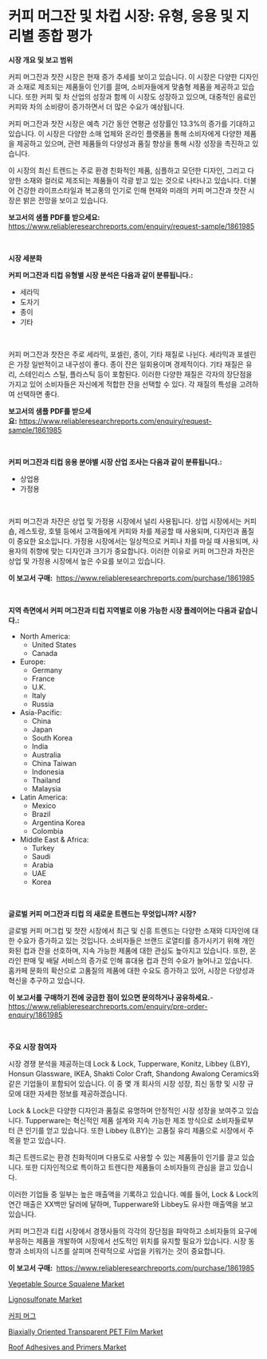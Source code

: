 <p><h1>커피 머그잔 및 차컵 시장: 유형, 응용 및 지리별 종합 평가</h1></p><p><strong>시장 개요 및 보고 범위</strong></p>
<p><p>커피 머그잔과 찻잔 시장은 현재 증가 추세를 보이고 있습니다. 이 시장은 다양한 디자인과 소재로 제조되는 제품들이 인기를 끌며, 소비자들에게 맞춤형 제품을 제공하고 있습니다. 또한 커피 및 차 산업의 성장과 함께 이 시장도 성장하고 있으며, 대중적인 음료인 커피와 차의 소비량이 증가하면서 더 많은 수요가 예상됩니다.</p><p>커피 머그잔과 찻잔 시장은 예측 기간 동안 연평균 성장률인 13.3%의 증가를 기대하고 있습니다. 이 시장은 다양한 소매 업체와 온라인 플랫폼을 통해 소비자에게 다양한 제품을 제공하고 있으며, 관련 제품들의 다양성과 품질 향상을 통해 시장 성장을 촉진하고 있습니다.</p><p>이 시장의 최신 트렌드는 주로 환경 친화적인 제품, 심플하고 모던한 디자인, 그리고 다양한 소재와 컬러로 제조되는 제품들이 각광 받고 있는 것으로 나타나고 있습니다. 더불어 건강한 라이프스타일과 복고풍의 인기로 인해 현재와 미래의 커피 머그잔과 찻잔 시장은 밝은 전망을 보이고 있습니다.</p></p>
<p><strong>보고서의 샘플 PDF를 받으세요:</strong> <a href="https://www.reliableresearchreports.com/enquiry/request-sample/1861985">https://www.reliableresearchreports.com/enquiry/request-sample/1861985</a></p>
<p>&nbsp;</p>
<p><strong>시장 세분화</strong></p>
<p><strong>커피 머그잔과 티컵 유형별 시장 분석은 다음과 같이 분류됩니다.:</strong></p>
<p><ul><li>세라믹</li><li>도자기</li><li>종이</li><li>기타</li></ul></p>
<p>&nbsp;</p>
<p><p>커피 머그잔과 찻잔은 주로 세라믹, 포셀린, 종이, 기타 재질로 나뉜다. 세라믹과 포셀린은 가장 일반적이고 내구성이 좋다. 종이 잔은 일회용이며 경제적이다. 기타 재질은 유리, 스테인리스 스틸, 플라스틱 등이 포함된다. 이러한 다양한 재질은 각자의 장단점을 가지고 있어 소비자들은 자신에게 적합한 잔을 선택할 수 있다. 각 재질의 특성을 고려하여 선택하면 좋다.</p></p>
<p><strong>보고서의 샘플 PDF를 받으세요:</strong>&nbsp;<a href="https://www.reliableresearchreports.com/enquiry/request-sample/1861985">https://www.reliableresearchreports.com/enquiry/request-sample/1861985</a></p>
<p>&nbsp;</p>
<p><strong> 커피 머그잔과 티컵 응용 분야별 시장 산업 조사는 다음과 같이 분류됩니다.:</strong></p>
<p><ul><li>상업용</li><li>가정용</li></ul></p>
<p>&nbsp;</p>
<p><p>커피 머그잔과 차잔은 상업 및 가정용 시장에서 널리 사용됩니다. 상업 시장에서는 커피숍, 레스토랑, 호텔 등에서 고객들에게 커피와 차를 제공할 때 사용되며, 디자인과 품질이 중요한 요소입니다. 가정용 시장에서는 일상적으로 커피나 차를 마실 때 사용되며, 사용자의 취향에 맞는 디자인과 크기가 중요합니다. 이러한 이유로 커피 머그잔과 차잔은 상업 및 가정용 시장에서 높은 수요를 보이고 있습니다.</p></p>
<p><strong>이 보고서 구매:</strong>&nbsp; <a href="https://www.reliableresearchreports.com/purchase/1861985">https://www.reliableresearchreports.com/purchase/1861985</a></p>
<p>&nbsp;</p>
<p><strong>지역 측면에서 커피 머그잔과 티컵 지역별로 이용 가능한 시장 플레이어는 다음과 같습니다.:</strong></p>
<p><ul>
    <li>
        North America:
        <ul>
            <li>United States</li>
            <li>Canada</li>
        </ul>
    </li>
    <li>
        Europe:
        <ul>
            <li>Germany</li>
            <li>France</li>
            <li>U.K.</li>
            <li>Italy</li>
            <li>Russia</li>
        </ul>
    </li>
    <li>
        Asia-Pacific:
        <ul>
            <li>China</li>
            <li>Japan</li>
            <li>South Korea</li>
            <li>India</li>
            <li>Australia</li>
            <li>China Taiwan</li>
            <li>Indonesia</li>
            <li>Thailand</li>
            <li>Malaysia</li>
        </ul>
    </li>
    <li>
        Latin America:
        <ul>
            <li>Mexico</li>
            <li>Brazil</li>
            <li>Argentina Korea</li>
            <li>Colombia</li>
        </ul>
    </li>
    <li>
        Middle East & Africa:
        <ul>
            <li>Turkey</li>
            <li>Saudi</li>
            <li>Arabia</li>
            <li>UAE</li>
            <li>Korea</li>
        </ul>
    </li>
    </ul></p>
<p>&nbsp;</p>
<p><strong>글로벌 커피 머그잔과 티컵 의 새로운 트렌드는 무엇입니까? 시장?</strong></p>
<p><p>글로벌 커피 머그컵 및 찻잔 시장에서 최근 및 신흥 트렌드는 다양한 소재와 디자인에 대한 수요가 증가하고 있는 것입니다. 소비자들은 브랜드 로열티를 증가시키기 위해 개인화된 컵과 잔을 선호하며, 지속 가능한 제품에 대한 관심도 높아지고 있습니다. 또한, 온라인 판매 및 배달 서비스의 증가로 인해 휴대용 컵과 잔의 수요가 늘어나고 있습니다. 홈카페 문화의 확산으로 고품질의 제품에 대한 수요도 증가하고 있어, 시장은 다양성과 혁신을 추구하고 있습니다.</p></p>
<p><strong>이 보고서를 구매하기 전에 궁금한 점이 있으면 문의하거나 공유하세요.</strong>- <a href="https://www.reliableresearchreports.com/enquiry/pre-order-enquiry/1861985">https://www.reliableresearchreports.com/enquiry/pre-order-enquiry/1861985</a></p>
<p>&nbsp;</p>
<p><strong>주요 시장 참여자</strong></p>
<p><p>시장 경쟁 분석을 제공하는데 Lock & Lock, Tupperware, Konitz, Libbey (LBY), Honsun Glassware, IKEA, Shakti Color Craft, Shandong Awalong Ceramics와 같은 기업들이 포함되어 있습니다. 이 중 몇 개 회사의 시장 성장, 최신 동향 및 시장 규모에 대한 자세한 정보를 제공하겠습니다.</p><p>Lock & Lock은 다양한 디자인과 품질로 유명하며 안정적인 시장 성장을 보여주고 있습니다. Tupperware는 혁신적인 제품 설계와 지속 가능한 제조 방식으로 소비자들로부터 큰 인기를 얻고 있습니다. 또한 Libbey (LBY)는 고품질 유리 제품으로 시장에서 주목을 받고 있습니다.</p><p>최근 트렌드로는 환경 친화적이며 다용도로 사용할 수 있는 제품들이 인기를 끌고 있습니다. 또한 디자인적으로 특이하고 트렌디한 제품들이 소비자들의 관심을 끌고 있습니다.</p><p>이러한 기업들 중 일부는 높은 매출액을 기록하고 있습니다. 예를 들어, Lock & Lock의 연간 매출은 XX백만 달러에 달하며, Tupperware와 Libbey도 유사한 매출액을 보고 있습니다.</p><p>커피 머그잔과 티컵 시장에서 경쟁사들의 각각의 장단점을 파악하고 소비자들의 요구에 부응하는 제품을 개발하여 시장에서 선도적인 위치를 유지할 필요가 있습니다. 시장 동향과 소비자의 니즈를 살피며 전략적으로 사업을 키워가는 것이 중요합니다.</p></p>
<p><strong>이 보고서 구매:</strong>&nbsp;&nbsp;<a href="https://www.reliableresearchreports.com/purchase/1861985">https://www.reliableresearchreports.com/purchase/1861985</a></p>
<p><p><a href="https://cat-emmental-94b.notion.site/Vegetable-Source-Squalene-Market-Size-Share-Trends-Analysis-Report-By-Material-By-Type-By-End-u-55b9a9f5693944c08bd048fcfcde8c73">Vegetable Source Squalene Market</a></p><p><a href="https://github.com/sofayahoo2023/Market-Research-Report-List-3/blob/main/lignosulfonate-market.md">Lignosulfonate Market</a></p><p><a href="https://github.com/vss5505pa7z1p/Market-Research-Report-List-1/blob/main/9039572191608.md">커피 머그</a></p><p><a href="https://view.publitas.com/reportprime-1/decoding-the-biaxially-oriented-transparent-pet-film-market-a-deep-dive-into-the-latest-market-trends-market-segmentation-and-competitive-analysis/">Biaxially Oriented Transparent PET Film Market</a></p><p><a href="https://issuu.com/reportprime-2/docs/roof-adhesives-and-primers-market-size-2030.pptx">Roof Adhesives and Primers Market</a></p></p>
